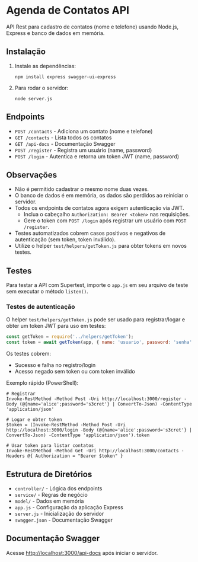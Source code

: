 # Agenda de Contatos API

API Rest para cadastro de contatos (nome e telefone) usando Node.js, Express e banco de dados em memória.

## Instalação

1. Instale as dependências:
   ```pwsh
   npm install express swagger-ui-express
   ```

2. Para rodar o servidor:
   ```pwsh
   node server.js
   ```

## Endpoints

- `POST /contacts` - Adiciona um contato (nome e telefone)
- `GET /contacts` - Lista todos os contatos
- `GET /api-docs` - Documentação Swagger
 - `POST /register` - Registra um usuário (name, password)
 - `POST /login` - Autentica e retorna um token JWT (name, password)

## Observações
- Não é permitido cadastrar o mesmo nome duas vezes.
- O banco de dados é em memória, os dados são perdidos ao reiniciar o servidor.
 - Todos os endpoints de contatos agora exigem autenticação via JWT.
    - Inclua o cabeçalho `Authorization: Bearer <token>` nas requisições.
    - Gere o token com `POST /login` após registrar um usuário com `POST /register`.
 - Testes automatizados cobrem casos positivos e negativos de autenticação (sem token, token inválido).
 - Utilize o helper `test/helpers/getToken.js` para obter tokens em novos testes.

## Testes
Para testar a API com Supertest, importe o `app.js` em seu arquivo de teste sem executar o método `listen()`.

### Testes de autenticação

O helper `test/helpers/getToken.js` pode ser usado para registrar/logar e obter um token JWT para uso em testes:

```js
const getToken = require('../helpers/getToken');
const token = await getToken(app, { name: 'usuario', password: 'senha' });
```

Os testes cobrem:
- Sucesso e falha no registro/login
- Acesso negado sem token ou com token inválido

Exemplo rápido (PowerShell):

```pwsh
# Registrar
Invoke-RestMethod -Method Post -Uri http://localhost:3000/register -Body (@{name='alice';password='s3cret'} | ConvertTo-Json) -ContentType 'application/json'

# Logar e obter token
$token = (Invoke-RestMethod -Method Post -Uri http://localhost:3000/login -Body (@{name='alice';password='s3cret'} | ConvertTo-Json) -ContentType 'application/json').token

# Usar token para listar contatos
Invoke-RestMethod -Method Get -Uri http://localhost:3000/contacts -Headers @{ Authorization = "Bearer $token" }
```

## Estrutura de Diretórios
- `controller/` - Lógica dos endpoints
- `service/` - Regras de negócio
- `model/` - Dados em memória
- `app.js` - Configuração da aplicação Express
- `server.js` - Inicialização do servidor
- `swagger.json` - Documentação Swagger

## Documentação Swagger
Acesse [http://localhost:3000/api-docs](http://localhost:3000/api-docs) após iniciar o servidor.
